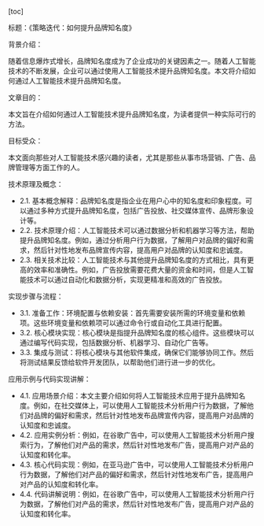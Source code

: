 
[toc]                    
                
                
标题：《策略迭代：如何提升品牌知名度》

背景介绍：

随着信息爆炸式增长，品牌知名度成为了企业成功的关键因素之一。随着人工智能技术的不断发展，企业可以通过使用人工智能技术提升品牌知名度。本文将介绍如何通过人工智能技术提升品牌知名度。

文章目的：

本文旨在介绍如何通过人工智能技术提升品牌知名度，为读者提供一种实际可行的方法。

目标受众：

本文面向那些对人工智能技术感兴趣的读者，尤其是那些从事市场营销、广告、品牌管理等方面工作的人。

技术原理及概念：

- 2.1. 基本概念解释：品牌知名度是指企业在用户心中的知名度和印象程度。可以通过多种方式提升品牌知名度，包括广告投放、社交媒体宣传、品牌形象设计等。
- 2.2. 技术原理介绍：人工智能技术可以通过数据分析和机器学习等方法，帮助提升品牌知名度。例如，通过分析用户行为数据，了解用户对品牌的偏好和需求，然后针对性地发布品牌宣传内容，提高用户对品牌的认知度和忠诚度。
- 2.3. 相关技术比较：人工智能技术与其他提升品牌知名度的方式相比，具有更高的效率和准确性。例如，广告投放需要花费大量的资金和时间，但是人工智能技术可以通过自动化和数据分析，实现更精准和高效的广告投放。

实现步骤与流程：

- 3.1. 准备工作：环境配置与依赖安装：首先需要安装所需的环境变量和依赖项。这些环境变量和依赖项可以通过命令行或自动化工具进行配置。
- 3.2. 核心模块实现：核心模块是指提升品牌知名度的核心组件。这些模块可以通过编写代码实现，包括数据分析、机器学习、自动化广告等。
- 3.3. 集成与测试：将核心模块与其他软件集成，确保它们能够协同工作。然后将测试结果反馈给软件开发团队，以帮助他们进行进一步的优化。

应用示例与代码实现讲解：

- 4.1. 应用场景介绍：本文主要介绍如何将人工智能技术应用于提升品牌知名度。例如，在社交媒体上，可以使用人工智能技术分析用户行为数据，了解他们对品牌的偏好和需求，然后针对性地发布品牌宣传内容，提高用户对品牌的认知度和忠诚度。
- 4.2. 应用实例分析：例如，在谷歌广告中，可以使用人工智能技术分析用户搜索行为，了解他们对产品的需求，然后针对性地发布广告，提高用户对产品的认知度和转化率。
- 4.3. 核心代码实现：例如，在亚马逊广告中，可以使用人工智能技术分析用户行为数据，了解他们对产品的偏好和需求，然后针对性地发布广告，提高用户对产品的认知度和转化率。
- 4.4. 代码讲解说明：例如，在谷歌广告中，可以使用人工智能技术分析用户行为数据，了解他们对产品的需求，然后针对性地发布广告，提高用户对产品的认知度和转化率。

